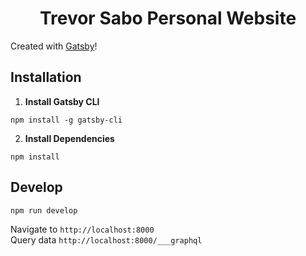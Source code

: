 <h1 align="center">
Trevor Sabo Personal Website
</h1>

Created with [Gatsby](https://www.gatsbyjs.com/)!

## Installation

1.  **Install Gatsby CLI**

```shell
npm install -g gatsby-cli
```

2.  **Install Dependencies**

```shell
npm install
```

## Develop

```shell
npm run develop
```

Navigate to `http://localhost:8000` <br />
Query data `http://localhost:8000/___graphql`
